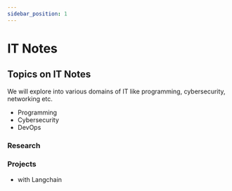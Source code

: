 ```yaml
---
sidebar_position: 1
---
```


# IT Notes



## Topics on IT Notes

We will explore into various domains of IT like programming, cybersecurity, networking etc.
- Programming
- Cybersecurity
- DevOps

### Research


### Projects


- with Langchain